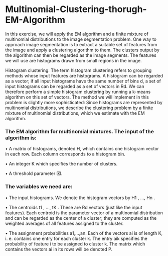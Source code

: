 # Multinomial-Clustering-thorugh-EM-Algorithm

In this exercise, we will apply the EM algorithm and a finite mixture of multinomial distributions to the image segmentation problem. One way to approach image segmentation is to extract a suitable set of features from the image and apply a clustering algorithm to them. The clusters output by the algorithm can then be regarded as the image segments. The features we will use are histograms drawn from small regions in the image.

Histogram clustering: The term histogram clustering refers to grouping methods whose input features are histograms. A histogram can be regarded as a vector; if all input histograms have the same number of bins d, a set of input histograms can be regarded as a set of vectors in Rd. We can therefore perform a simple histogram clustering by running a k-means algorithm on this set of vectors. The method we will implement in this problem is slightly more sophisticated: Since histograms are represented by multinomial distributions, we describe the clustering problem by a finite mixture of multinomial distributions, which we estimate with the EM algorithm.

### The EM algorithm for multinomial mixtures. The input of the algorithm is:
• A matrix of histograms, denoted H, which contains one histogram vector in each row. Each column corresponds to a histogram bin.

• An integer K which specifies the number of clusters.

• A threshold parameter ⌧.
### The variables we need are:
• The input histograms. We denote the histogram vectors by H1 , ..., Hn .

• The centroids t1 , ..., tK . These are Rd vectors (just like the input features). Each centroid is the parameter vector of a multinomial distribution and can be regarded as the center of a cluster; they are computed as the weighted averages of all features assigned to the cluster.

• The assignment probabilities a1,...,an. Each of the vectors ai is of length K, i. e. contains one entry for each cluster k. The entry aik specifies the probability of feature i to be assigned to cluster k. The matrix which contains the vectors ai in its rows will be denoted P.
